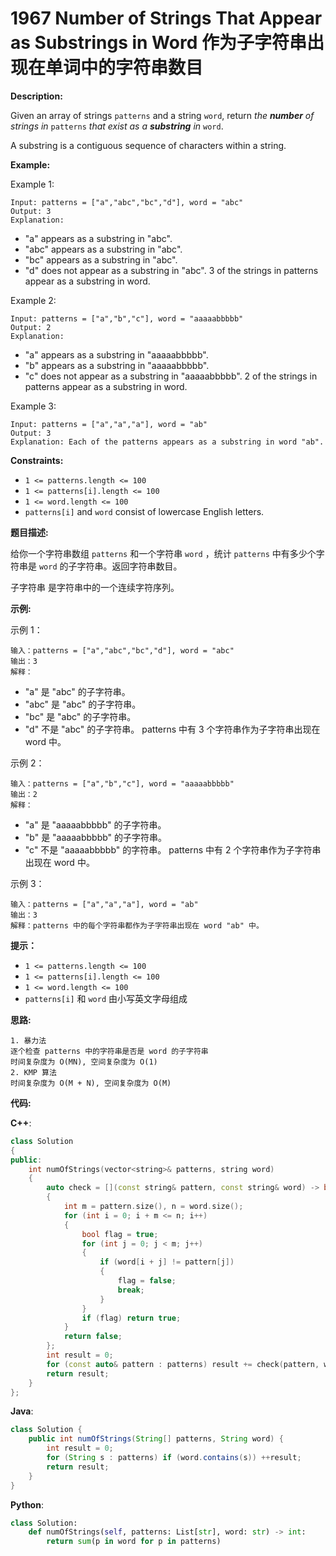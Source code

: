 # 1967 Number of Strings That Appear as Substrings in Word 作为子字符串出现在单词中的字符串数目

__Description:__

Given an array of strings `patterns` and a string `word`, return _the __number__ of strings in_ `patterns` _that exist as a __substring__ in_ `word`.

A substring is a contiguous sequence of characters within a string.

__Example:__

Example 1:

```text
Input: patterns = ["a","abc","bc","d"], word = "abc"
Output: 3
Explanation:
```

- "a" appears as a substring in "abc".
- "abc" appears as a substring in "abc".
- "bc" appears as a substring in "abc".
- "d" does not appear as a substring in "abc".
3 of the strings in patterns appear as a substring in word.

Example 2:

```text
Input: patterns = ["a","b","c"], word = "aaaaabbbbb"
Output: 2
Explanation:
```

- "a" appears as a substring in "aaaaabbbbb".
- "b" appears as a substring in "aaaaabbbbb".
- "c" does not appear as a substring in "aaaaabbbbb".
2 of the strings in patterns appear as a substring in word.

Example 3:

```text
Input: patterns = ["a","a","a"], word = "ab"
Output: 3
Explanation: Each of the patterns appears as a substring in word "ab".
```

__Constraints:__

- `1 <= patterns.length <= 100`
- `1 <= patterns[i].length <= 100`
- `1 <= word.length <= 100`
- `patterns[i]` and `word` consist of lowercase English letters.

__题目描述:__

给你一个字符串数组 `patterns` 和一个字符串 `word` ，统计 `patterns` 中有多少个字符串是 `word` 的子字符串。返回字符串数目。

子字符串 是字符串中的一个连续字符序列。

__示例:__

示例 1：

```text
输入：patterns = ["a","abc","bc","d"], word = "abc"
输出：3
解释：
```

- "a" 是 "abc" 的子字符串。
- "abc" 是 "abc" 的子字符串。
- "bc" 是 "abc" 的子字符串。
- "d" 不是 "abc" 的子字符串。
patterns 中有 3 个字符串作为子字符串出现在 word 中。

示例 2：

```text
输入：patterns = ["a","b","c"], word = "aaaaabbbbb"
输出：2
解释：
```

- "a" 是 "aaaaabbbbb" 的子字符串。
- "b" 是 "aaaaabbbbb" 的子字符串。
- "c" 不是 "aaaaabbbbb" 的字符串。
patterns 中有 2 个字符串作为子字符串出现在 word 中。

示例 3：

```text
输入：patterns = ["a","a","a"], word = "ab"
输出：3
解释：patterns 中的每个字符串都作为子字符串出现在 word "ab" 中。
```

__提示：__

- `1 <= patterns.length <= 100`
- `1 <= patterns[i].length <= 100`
- `1 <= word.length <= 100`
- `patterns[i]` 和 `word` 由小写英文字母组成

__思路:__

```text
1. 暴力法
逐个检查 patterns 中的字符串是否是 word 的子字符串
时间复杂度为 O(MN), 空间复杂度为 O(1)
2. KMP 算法
时间复杂度为 O(M + N), 空间复杂度为 O(M)
```

__代码:__

__C++__:

```C++
class Solution 
{
public:
    int numOfStrings(vector<string>& patterns, string word) 
    {
        auto check = [](const string& pattern, const string& word) -> bool
        {
            int m = pattern.size(), n = word.size();
            for (int i = 0; i + m <= n; i++)
            {
                bool flag = true;
                for (int j = 0; j < m; j++)
                {
                    if (word[i + j] != pattern[j])
                    {
                        flag = false;
                        break;
                    }
                }
                if (flag) return true;
            }
            return false;
        };
        int result = 0;
        for (const auto& pattern : patterns) result += check(pattern, word);
        return result;
    }
};
```

__Java__:

```Java
class Solution {
    public int numOfStrings(String[] patterns, String word) {
        int result = 0;
        for (String s : patterns) if (word.contains(s)) ++result;
        return result;
    }
}
```

__Python__:

```Python
class Solution:
    def numOfStrings(self, patterns: List[str], word: str) -> int:
        return sum(p in word for p in patterns)
```
